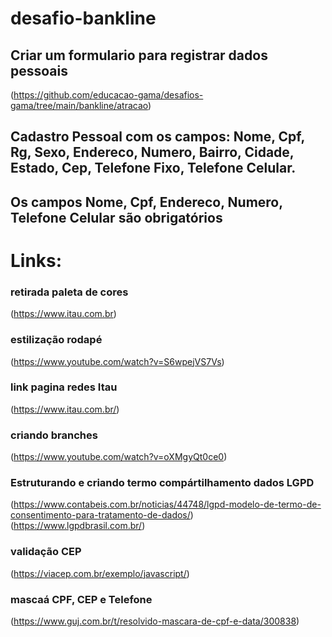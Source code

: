 # desafio-bankline
## Criar um formulario para registrar dados pessoais
(https://github.com/educacao-gama/desafios-gama/tree/main/bankline/atracao)
## Cadastro Pessoal com os campos: Nome, Cpf, Rg, Sexo, Endereco, Numero, Bairro, Cidade, Estado, Cep, Telefone Fixo, Telefone Celular.
## Os campos Nome, Cpf, Endereco, Numero, Telefone Celular são obrigatórios
# Links:
### retirada paleta de cores
(https://www.itau.com.br) 
### estilização rodapé
(https://www.youtube.com/watch?v=S6wpejVS7Vs) 
### link pagina redes Itau 
(https://www.itau.com.br/)
### criando branches
(https://www.youtube.com/watch?v=oXMgyQt0ce0) 
### Estruturando e criando termo compártilhamento dados LGPD 
(https://www.contabeis.com.br/noticias/44748/lgpd-modelo-de-termo-de-consentimento-para-tratamento-de-dados/)(https://www.lgpdbrasil.com.br/)
### validação CEP 
(https://viacep.com.br/exemplo/javascript/)
### mascaá CPF, CEP e Telefone
(https://www.guj.com.br/t/resolvido-mascara-de-cpf-e-data/300838)